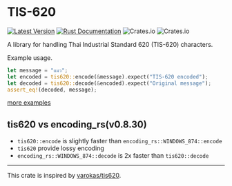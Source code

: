 # TIS-620

[![Latest Version](https://img.shields.io/crates/v/tis620.svg)](https://crates.io/crates/tis620)
[![Rust Documentation](https://docs.rs/tis620/badge.svg)](https://docs.rs/tis620)
![Crates.io](https://img.shields.io/crates/l/tis620)
![Crates.io](https://img.shields.io/crates/d/tis620)

A library for handling Thai Industrial Standard 620 (TIS-620) characters.

Example usage.

```rust
let message = "แมว";
let encoded = tis620::encode(&message).expect("TIS-620 encoded");
let decoded = tis620::decode(&encoded).expect("Original message");
assert_eq!(decoded, message);
```

[more examples](https://github.com/nui/tis620/tree/main/examples)

## tis620 vs encoding_rs(v0.8.30)

- `tis620::encode` is slightly faster than `encoding_rs::WINDOWS_874::encode`
- `tis620` provide lossy encoding
- `encoding_rs::WINDOWS_874::decode` is 2x faster than `tis620::decode`

---
This crate is inspired by [varokas/tis620](https://github.com/varokas/tis620).
